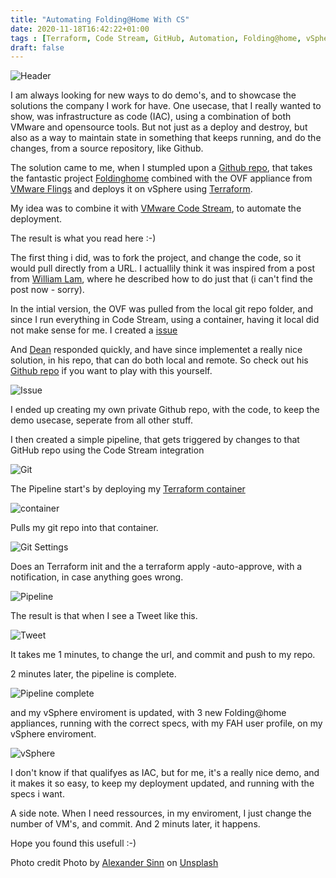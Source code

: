 ```yaml
---
title: "Automating Folding@Home With CS"
date: 2020-11-18T16:42:22+01:00
tags : [Terraform, Code Stream, GitHub, Automation, Folding@home, vSphere]
draft: false
---
```

![Header](/img/automating-fah-with-cs/top_picture.jpg)

I am always looking for new ways to do demo's, and to showcase the solutions the company I work for have. 
One usecase, that I really wanted to show, was infrastructure as code (IAC), using a combination of both VMware and opensource tools.
But not just as a deploy and destroy, but also as a way to maintain state in something that keeps running, and do the changes, from a source repository, like Github.

The solution came to me, when I stumpled upon a [Github repo](https://github.com/saintdle/Terraform), that takes the fantastic project [Foldinghome](https://foldingathome.org) combined with the OVF appliance from [VMware Flings](https://flings.vmware.com/vmware-appliance-for-folding-home) and deploys it on vSphere using [Terraform](https://www.terraform.io).

My idea was to combine it with [VMware Code Stream](https://cloud.vmware.com/code-stream), to automate the deployment.

The result is what you read here :-) 

The first thing i did, was to fork the project, and change the code, so it would pull directly from a URL. I actuallily think it was inspired from a post from [William Lam](https://twitter.com/lamw), where he described how to do just that (i can't find the post now - sorry). 

In the intial version, the OVF was pulled from the local git repo folder, and since I run everything in Code Stream, using a container, having it local did not make sense for me. 
I created a [issue](ttps://github.com/saintdle/Terraform/pull/1#issuecomment-723975191)

And [Dean](https://twitter.com/saintdle) responded quickly, and have since implementet a really nice solution, in his repo, that can do both local and remote. So check out his [Github repo](https://github.com/saintdle/Terraform) if you want to play with this yourself.

![Issue](/img/automating-fah-with-cs/github_issue.png)

I ended up creating my own private Github repo, with the code, to keep the demo usecase, seperate from all other stuff. 

I then created a simple pipeline, that gets triggered by changes to that GitHub repo using the Code Stream integration

![Git](/img/automating-fah-with-cs/cs_git_webhook.png)

The Pipeline start's by deploying my [Terraform container](https://hub.docker.com/r/robertjensen/terraform)

![container](/img/automating-fah-with-cs/cs_docker_setting.png)

Pulls my git repo into that container.

![Git Settings](/img/automating-fah-with-cs/cs_git_settings.png)

Does an Terraform init and the a terraform apply -auto-approve, with a notification, in case anything goes wrong.

![Pipeline](/img/automating-fah-with-cs/cs_pipeline.png)

The result is that when I see a Tweet like this.

![Tweet](/img/automating-fah-with-cs/tweet.png)

It takes me 1 minutes, to change the url, and commit and push to my repo.

2 minutes later, the pipeline is complete.

![Pipeline complete](/img/automating-fah-with-cs/cs_pipeline_complete.png)

and my vSphere enviroment is updated, with 3 new Folding@home appliances, running with the correct specs, with my FAH user profile, on my vSphere enviroment.

![vSphere](/img/automating-fah-with-cs/vsphere.png)

I don't know if that qualifyes as IAC, but for me, it's a really nice demo, and it makes it so easy, to keep my deployment updated, and running with the specs i want.

A side note. When I need ressources, in my enviroment, I just change the number of VM's, and commit. And 2 minuts later, it happens. 

Hope you found this usefull :-) 



Photo credit
<span>Photo by <a href="https://unsplash.com/@swimstaralex?utm_source=unsplash&amp;utm_medium=referral&amp;utm_content=creditCopyText">Alexander Sinn</a> on <a href="https://unsplash.com/s/photos/code?utm_source=unsplash&amp;utm_medium=referral&amp;utm_content=creditCopyText">Unsplash</a></span>
